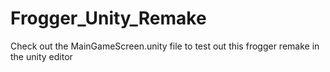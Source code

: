 # Frogger_Unity_Remake

Check out the MainGameScreen.unity file to test out this frogger remake in the unity editor
